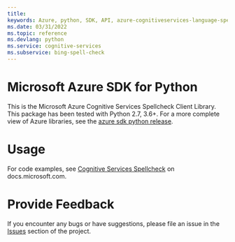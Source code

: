 ```yaml
---
title: 
keywords: Azure, python, SDK, API, azure-cognitiveservices-language-spellcheck, cognitiveservices
ms.date: 03/31/2022
ms.topic: reference
ms.devlang: python
ms.service: cognitive-services
ms.subservice: bing-spell-check
---
```

# Microsoft Azure SDK for Python

This is the Microsoft Azure Cognitive Services Spellcheck Client Library.
This package has been tested with Python 2.7, 3.6+.
For a more complete view of Azure libraries, see the [azure sdk python release](https://aka.ms/azsdk/python/all).


# Usage




For code examples, see [Cognitive Services Spellcheck](https://docs.microsoft.com/python/api/overview/azure/cognitive-services) on docs.microsoft.com.


# Provide Feedback

If you encounter any bugs or have suggestions, please file an issue in the
[Issues](https://github.com/Azure/azure-sdk-for-python/issues)
section of the project. 




